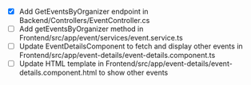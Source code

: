 - [x] Add GetEventsByOrganizer endpoint in Backend/Controllers/EventController.cs
- [ ] Add getEventsByOrganizer method in Frontend/src/app/event/services/event.service.ts
- [ ] Update EventDetailsComponent to fetch and display other events in Frontend/src/app/event-details/event-details.component.ts
- [ ] Update HTML template in Frontend/src/app/event-details/event-details.component.html to show other events
